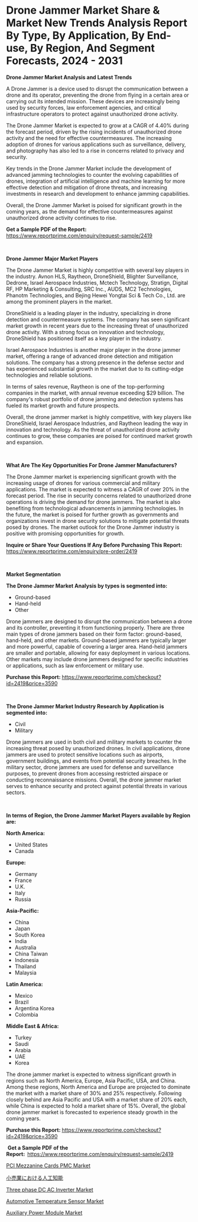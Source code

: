 <p><h1>Drone Jammer Market Share & Market New Trends Analysis Report By Type, By Application, By End-use, By Region, And Segment Forecasts, 2024 - 2031</h1></p><p><strong>Drone Jammer Market Analysis and Latest Trends</strong></p>
<p><p>A Drone Jammer is a device used to disrupt the communication between a drone and its operator, preventing the drone from flying in a certain area or carrying out its intended mission. These devices are increasingly being used by security forces, law enforcement agencies, and critical infrastructure operators to protect against unauthorized drone activity.</p><p>The Drone Jammer Market is expected to grow at a CAGR of 4.40% during the forecast period, driven by the rising incidents of unauthorized drone activity and the need for effective countermeasures. The increasing adoption of drones for various applications such as surveillance, delivery, and photography has also led to a rise in concerns related to privacy and security.</p><p>Key trends in the Drone Jammer Market include the development of advanced jamming technologies to counter the evolving capabilities of drones, integration of artificial intelligence and machine learning for more effective detection and mitigation of drone threats, and increasing investments in research and development to enhance jamming capabilities.</p><p>Overall, the Drone Jammer Market is poised for significant growth in the coming years, as the demand for effective countermeasures against unauthorized drone activity continues to rise.</p></p>
<p><strong>Get a Sample PDF of the Report:&nbsp;</strong> <a href="https://www.reportprime.com/enquiry/request-sample/2419">https://www.reportprime.com/enquiry/request-sample/2419</a></p>
<p>&nbsp;</p>
<p><strong>Drone Jammer Major Market Players</strong></p>
<p><p>The Drone Jammer Market is highly competitive with several key players in the industry. Avnon HLS, Raytheon, DroneShield, Blighter Surveillance, Dedrone, Israel Aerospace Industries, Mctech Technology, Stratign, Digital RF, HP Marketing & Consulting, SRC Inc., AUDS, MC2 Technologies, Phanotm Technologies, and Bejing Hewei Yongtai Sci & Tech Co., Ltd. are among the prominent players in the market.</p><p>DroneShield is a leading player in the industry, specializing in drone detection and countermeasure systems. The company has seen significant market growth in recent years due to the increasing threat of unauthorized drone activity. With a strong focus on innovation and technology, DroneShield has positioned itself as a key player in the industry.</p><p>Israel Aerospace Industries is another major player in the drone jammer market, offering a range of advanced drone detection and mitigation solutions. The company has a strong presence in the defense sector and has experienced substantial growth in the market due to its cutting-edge technologies and reliable solutions.</p><p>In terms of sales revenue, Raytheon is one of the top-performing companies in the market, with annual revenue exceeding $29 billion. The company's robust portfolio of drone jamming and detection systems has fueled its market growth and future prospects.</p><p>Overall, the drone jammer market is highly competitive, with key players like DroneShield, Israel Aerospace Industries, and Raytheon leading the way in innovation and technology. As the threat of unauthorized drone activity continues to grow, these companies are poised for continued market growth and expansion.</p></p>
<p>&nbsp;</p>
<p><strong>What Are The Key Opportunities For Drone Jammer Manufacturers?</strong></p>
<p><p>The Drone Jammer market is experiencing significant growth with the increasing usage of drones for various commercial and military applications. The market is expected to witness a CAGR of over 20% in the forecast period. The rise in security concerns related to unauthorized drone operations is driving the demand for drone jammers. The market is also benefiting from technological advancements in jamming technologies. In the future, the market is poised for further growth as governments and organizations invest in drone security solutions to mitigate potential threats posed by drones. The market outlook for the Drone Jammer industry is positive with promising opportunities for growth.</p></p>
<p><strong>Inquire or Share Your Questions If Any Before Purchasing This Report:</strong> <a href="https://www.reportprime.com/enquiry/pre-order/2419">https://www.reportprime.com/enquiry/pre-order/2419</a></p>
<p>&nbsp;</p>
<p><strong>Market Segmentation</strong></p>
<p><strong>The Drone Jammer Market Analysis by types is segmented into:</strong></p>
<p><ul><li>Ground-based</li><li>Hand-held</li><li>Other</li></ul></p>
<p><p>Drone jammers are designed to disrupt the communication between a drone and its controller, preventing it from functioning properly. There are three main types of drone jammers based on their form factor: ground-based, hand-held, and other markets. Ground-based jammers are typically larger and more powerful, capable of covering a larger area. Hand-held jammers are smaller and portable, allowing for easy deployment in various locations. Other markets may include drone jammers designed for specific industries or applications, such as law enforcement or military use.</p></p>
<p><strong>Purchase this Report:&nbsp;</strong><a href="https://www.reportprime.com/checkout?id=2419&price=3590">https://www.reportprime.com/checkout?id=2419&price=3590</a></p>
<p>&nbsp;</p>
<p><strong>The Drone Jammer Market Industry Research by Application is segmented into:</strong></p>
<p><ul><li>Civil</li><li>Military</li></ul></p>
<p><p>Drone jammers are used in both civil and military markets to counter the increasing threat posed by unauthorized drones. In civil applications, drone jammers are used to protect sensitive locations such as airports, government buildings, and events from potential security breaches. In the military sector, drone jammers are used for defense and surveillance purposes, to prevent drones from accessing restricted airspace or conducting reconnaissance missions. Overall, the drone jammer market serves to enhance security and protect against potential threats in various sectors.</p></p>
<p>&nbsp;</p>
<p><strong>In terms of Region, the Drone Jammer Market Players available by Region are:</strong></p>
<p>
    <p> <strong> North America: </strong>
        <ul>
            <li>United States</li>
            <li>Canada</li>
        </ul>
        </p> 
    <p> <strong> Europe: </strong>
        <ul>
            <li>Germany</li>
            <li>France</li>
            <li>U.K.</li>
            <li>Italy</li>
            <li>Russia</li>
        </ul>
        </p> 
    <p> <strong> Asia-Pacific: </strong>
        <ul>
            <li>China</li>
            <li>Japan</li>
            <li>South Korea</li>
            <li>India</li>
            <li>Australia</li>
            <li>China Taiwan</li>
            <li>Indonesia</li>
            <li>Thailand</li>
            <li>Malaysia</li>
        </ul>
        </p> 
    <p> <strong> Latin America: </strong>
        <ul>
            <li>Mexico</li>
            <li>Brazil</li>
            <li>Argentina Korea</li>
            <li>Colombia</li>
        </ul>
        </p> 
    <p> <strong> Middle East & Africa: </strong>
        <ul>
            <li>Turkey</li>
            <li>Saudi</li>
            <li>Arabia</li>
            <li>UAE</li>
            <li>Korea</li>
        </ul>
    </p>
    </p>
<p><p>The drone jammer market is expected to witness significant growth in regions such as North America, Europe, Asia Pacific, USA, and China. Among these regions, North America and Europe are projected to dominate the market with a market share of 30% and 25% respectively. Following closely behind are Asia Pacific and USA with a market share of 20% each, while China is expected to hold a market share of 15%. Overall, the global drone jammer market is forecasted to experience steady growth in the coming years.</p></p>
<p><strong>Purchase this Report: </strong><a href="https://www.reportprime.com/checkout?id=2419&price=3590">https://www.reportprime.com/checkout?id=2419&price=3590</a></p>
<p>&nbsp;<strong>Get a Sample PDF of the Report:&nbsp;&nbsp;</strong><a href="https://www.reportprime.com/enquiry/request-sample/2419">https://www.reportprime.com/enquiry/request-sample/2419</a></p>
<p><strong></strong></p>
<p><p><a href="https://medium.com/@stephen.russell7684/pci-mezzanine-cards-pmc-market-insight-market-trends-growth-forecasted-from-2024-to-2031-309247ae08ae">PCI Mezzanine Cards PMC Market</a></p><p><a href="https://github.com/NashBeahan2023/Market-Research-Report-List-1/blob/main/611675311524.md">小売業における人工知能</a></p><p><a href="https://medium.com/@rose.martin6745/three-phase-dc-ac-inverter-market-competitive-analysis-market-trends-and-forecast-to-2031-84569820a255">Three phase DC AC Inverter Market</a></p><p><a href="https://issuu.com/reportprime-2/docs/automotive-temperature-sensor-market-size-2030.ppt">Automotive Temperature Sensor Market</a></p><p><a href="https://github.com/wusalecollins540tpqoz/Market-Research-Report-List-1/blob/main/auxiliary-power-module-market.md">Auxiliary Power Module Market</a></p></p>